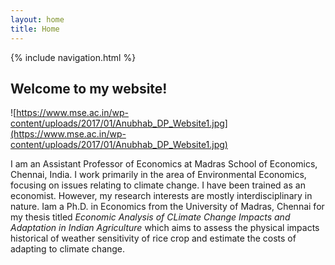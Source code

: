 ```yaml
---
layout: home
title: Home
---
```

{% include navigation.html %}
## Welcome to my website!

![https://www.mse.ac.in/wp-content/uploads/2017/01/Anubhab_DP_Website1.jpg](https://www.mse.ac.in/wp-content/uploads/2017/01/Anubhab_DP_Website1.jpg)

I am an Assistant Professor of Economics at Madras School of Economics, Chennai, India. I work primarily in the area of Environmental Economics, focusing on issues relating to climate change. I have been trained as an economist. However, my research interests are mostly interdisciplinary in nature. Iam a Ph.D. in Economics from the University of Madras, Chennai for my thesis titled *Economic Analysis of CLimate Change Impacts and Adaptation in Indian Agriculture* which aims to assess the physical impacts historical of weather sensitivity of rice crop and estimate the costs of adapting to climate change.
